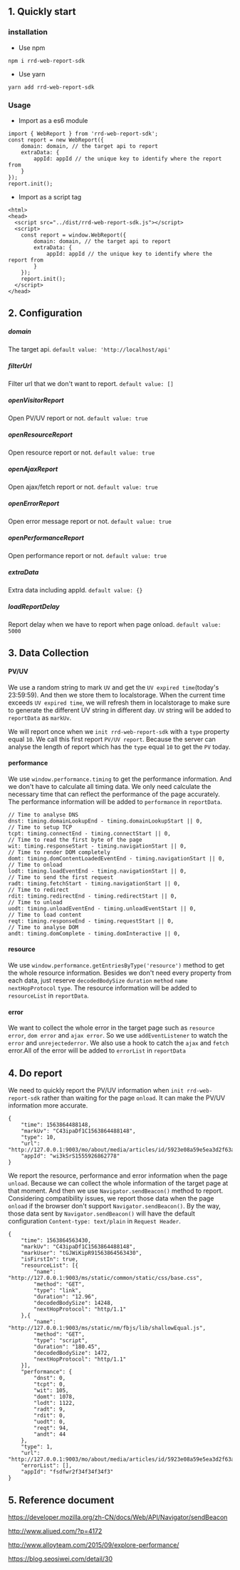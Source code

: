 ## 1. Quickly start

### installation

- Use npm

`npm i rrd-web-report-sdk`

- Use yarn

`yarn add rrd-web-report-sdk`

### Usage

- Import as a es6 module
```
import { WebReport } from 'rrd-web-report-sdk';
const report = new WebReport({
    domain: domain, // the target api to report
    extraData: {
        appId: appId // the unique key to identify where the report from  
    }
});
report.init();
```
- Import as a script tag

```
<html>
<head>
  <script src="../dist/rrd-web-report-sdk.js"></script>
  <script>
    const report = window.WebReport({
        domain: domain, // the target api to report
        extraData: {
            appId: appId // the unique key to identify where the report from  
        }
    });
    report.init();
  </script>
</head>
```

## 2. Configuration

##### domain
The target api. `default value: 'http://localhost/api'`
##### filterUrl 
Filter url that we don't want to report. `default value: []`
##### openVisitorReport 
Open PV/UV report or not. `default value: true`
##### openResourceReport 
Open resource report or not. `default value: true`
##### openAjaxReport 
Open ajax/fetch report or not. `default value: true`
##### openErrorReport
Open error message report or not. `default value: true`
##### openPerformanceReport
Open performance report or not. `default value: true`
##### extraData
Extra data including appId. `default value: {}`
##### loadReportDelay 
Report delay when we have to report when page onload. `default value: 5000`

## 3. Data Collection

#### PV/UV

We use a random string to mark `UV` and get the `UV expired time`(today's 23:59:59). And then we store them to localstorage. When  the current time exceeds `UV expired time`, we will refresh them in localstorage to make sure to generate the different UV string in different day. `UV` string will be added to `reportData` as `markUv`.

We will report once when we `init rrd-web-report-sdk` with a `type` property equal `10`. We call this first report `PV/UV report`. Because the server can analyse the length of report which has the `type` equal `10` to get the `PV` today.

#### performance

We use `window.performance.timing` to get the performance information. And we don't have to calculate all timing data. We only need calculate the necessary time that can reflect the performance of the page accurately. The performance information will be added to `performance` in `reportData`.

```
// Time to analyse DNS 
dnst: timing.domainLookupEnd - timing.domainLookupStart || 0,
// Time to setup TCP
tcpt: timing.connectEnd - timing.connectStart || 0,
// Time to read the first byte of the page
wit: timing.responseStart - timing.navigationStart || 0,
// Time to render DOM completely
domt: timing.domContentLoadedEventEnd - timing.navigationStart || 0,
// Time to onload
lodt: timing.loadEventEnd - timing.navigationStart || 0,
// Time to send the first request
radt: timing.fetchStart - timing.navigationStart || 0,
// Time to redirect
rdit: timing.redirectEnd - timing.redirectStart || 0,
// Time to unload
uodt: timing.unloadEventEnd - timing.unloadEventStart || 0,
// Time to load content
reqt: timing.responseEnd - timing.requestStart || 0,
// Time to analyse DOM
andt: timing.domComplete - timing.domInteractive || 0,
```

#### resource

We use `window.performance.getEntriesByType('resource')` method to get the whole resource information. Besides we don't need every property from each data, just reserve `decodedBodySize` `duration` `method` `name` `nextHopProtocol` `type`. The resource information will be added to `resourceList` in `reportData`.

#### error

We want to collect the whole error in the target page such as `resource error`, `dom error` and `ajax error`. So we use `addEventListener` to watch the `error` and `unrejectederror`. We also use a hook to catch the `ajax` and `fetch` error.All of the error will be added to `errorList` in `reportData`


## 4. Do report

We need to quickly report the PV/UV information when `init rrd-web-report-sdk` rather than waiting for the page `onload`. It can make the PV/UV information more accurate.
```
{
	"time": 1563864488148,
	"markUv": "C43ipaDf1C1563864488148",
	"type": 10,
	"url": "http://127.0.0.1:9003/mo/about/media/articles/id/5923e08a59e5ea3d2f63a4fb",
	"appId": "wi3kSrS1555926862778"
}
```

We report the resource, performance and error information when the page `unload`. Because we can collect the whole information of the target page at that moment. And then we use `Navigator.sendBeacon()` method to report. Considering compatibility issues, we report those data when the page `onload` if the browser don't support `Navigator.sendBeacon()`.
By the way, those data sent by `Navigator.sendBeacon()` will have the default configuration `Content-type: text/plain` in `Request Header`.

```
{
	"time": 1563864563430,
	"markUv": "C43ipaDf1C1563864488148",
	"markUser": "tGJWiKipR91563864563430",
	"isFirstIn": true,
	"resourceList": [{
		"name": "http://127.0.0.1:9003/ms/static/common/static/css/base.css",
		"method": "GET",
		"type": "link",
		"duration": "12.96",
		"decodedBodySize": 14248,
		"nextHopProtocol": "http/1.1"
	},{
		"name": "http://127.0.0.1:9003/ms/static/nm/fbjs/lib/shallowEqual.js",
		"method": "GET",
		"type": "script",
		"duration": "180.45",
		"decodedBodySize": 1472,
		"nextHopProtocol": "http/1.1"
	}],
	"performance": {
		"dnst": 0,
		"tcpt": 0,
		"wit": 105,
		"domt": 1078,
		"lodt": 1122,
		"radt": 9,
		"rdit": 0,
		"uodt": 0,
		"reqt": 94,
		"andt": 44
	},
	"type": 1,
	"url": "http://127.0.0.1:9003/mo/about/media/articles/id/5923e08a59e5ea3d2f63a4fb",
	"errorList": [],
	"appId": "fsdfwr2f34f34f34f3"
}
```

## 5. Reference document

https://developer.mozilla.org/zh-CN/docs/Web/API/Navigator/sendBeacon

http://www.aliued.com/?p=4172

http://www.alloyteam.com/2015/09/explore-performance/

https://blog.seosiwei.com/detail/30
